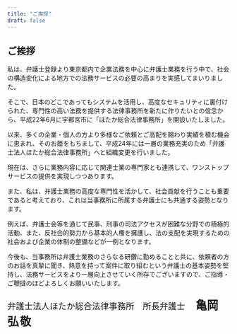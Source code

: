 ```yaml
---
title: "ご挨拶"
draft: false
---
```


<h2 class="myh2">ご挨拶</h2>

私は、弁護士登録より東京都内で企業法務を中心に弁護士業務を行う中で、社会の構造変化による地方での法務サービスの必要の高まりを実感してまいりました。

そこで、日本のどこであってもシステムを活用し、高度なセキュリティに裏付けられた、専門性の高い法務を提供する法律事務所を新たに作りたいとの信念から、平成22年6月に宇都宮市に「ほたか総合法律事務所」を開設いたしました。

以来、多くの企業・個人の方より多様なご依頼とご高配を賜わり実績を積む機会に恵まれ、そのお蔭をもちまして、平成24年には一層の業務充実のため「弁護士法人ほたか総合法律事務所」へと組織変更を行いました。

現在は、さらに業務内容に応じて関連士業の専門家とも連携して、ワンストップサービスの提供を実現しつつあります。

また、私は、弁護士業務の高度な専門性を活かして、社会貢献を行うことも重要であると考えており、これは当事務所に所属する弁護士にも共通する姿勢となります。

例えば、弁護士会等を通じて民事、刑事の司法アクセスが困難な分野での積極的活動、また、反社会的勢力から基本的人権を擁護し、法の支配を実現するための社会および企業の体制の整備などが一例となります。

今後も、当事務所は弁護士業務のさらなる研鑽に勤めることと共に、依頼者の方のお話を真摯に聞き、熱意を持って案件に取り組むという弁護士の基本姿勢を堅持し、法務サービスをより一層向上させていく所存でございますので、ご指導・ご鞭撻のほどよろしくお願いいたします。


<p class="text-end mb-4" style="font-family: 'Hiragino Mincho ProN', serif; font-size: 1.2rem;">
  弁護士法人ほたか総合法律事務所　所長弁護士　
  <span style="font-size: 1.6rem; font-weight: bold;">亀岡</span>
  <span style="font-size: 1.6rem; font-weight: bold; letter-spacing: 0.1em;">弘敬</span>
</p>
